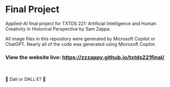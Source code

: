 # Final Project

Applied-AI final project for TXTDS 221: Artificial Intelligence and Human Creativity in Historical Perspective by Sam Zappa.

All image files in this repository were generated by Microsoft Copilot or ChatGPT. Nearly all of the code was generated using Microsoft Copilot.

### **View the website live: https://zzzappy.github.io/txtds221final/**
\
\
🎨 Dalí or DALL·E? 🤔
